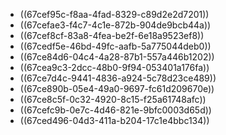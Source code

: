 - ((67cef95c-f8aa-4fad-8329-c89d2e2d7201))
- ((67cefae3-f4c7-4c1e-872b-904de9bcb44a))
- ((67cef8cf-83a8-4fea-be2f-6e18a9523ef8))
- ((67cedf5e-46bd-49fc-aafb-5a775044deb0))
- ((67ce84d6-04c4-4a28-87b1-557a446b1202))
- ((67cea9c3-2dcc-48b0-9f94-053401a176fa))
- ((67ce7d4c-9441-4836-a924-5c78d23ce489))
- ((67ce890b-05e4-49a0-9697-fc61d209670e))
- ((67ce8c5f-0c32-4920-8c15-f25a61748afc))
- ((67cefc9b-0e7c-4d46-821e-9bfc0003d65d))
- ((67ced496-04d3-411a-b204-17c1e4bbc134))